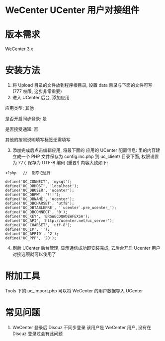  WeCenter UCenter 用户对接组件
 ===========
 
 版本需求
 ===========
 WeCenter 3.x

 安装方法
 =========== 
 1. 将 Upload 目录的文件放到程序根目录, 设置 data 目录与下面的文件可写 (777 权限, 这步非常重要)
 2. 进入 UCenter 后台, 添加应用

 应用类型: 其他
 
 是否开启同步登录: 是
 
 是否接受通知: 否

 其他的按照说明填写标签无需填写

 3. 添加完成后点击编辑应用, 将最下面的 应用的 UCenter 配置信息: 里的内容建立成一个 PHP 文件保存为 config.inc.php 到 uc_client/ 目录下面, 权限设置为 777, 保存为 UTF-8 编码 (重要!) 内容大致如下:
 
```
<?php	// 	别忘记这行

define('UC_CONNECT', 'mysql');	
define('UC_DBHOST', 'localhost');
define('UC_DBUSER', 'ucenter');
define('UC_DBPW', '!!!');
define('UC_DBNAME', 'ucenter');
define('UC_DBCHARSET', 'utf8');
define('UC_DBTABLEPRE', '`ucenter`.pre_ucenter_');
define('UC_DBCONNECT', '0');
define('UC_KEY', 'ERGWECDQWDEWFEXSA');
define('UC_API', 'http://ucenter.net/uc_server');
define('UC_CHARSET', 'utf-8');
define('UC_IP', '');
define('UC_APPID', '2');
define('UC_PPP', '20');
```

 4. 刷新 UCenter 后台管理, 显示通信成功即安装完成, 去后台开启 Ucenter 用户对接选项就可以使用了
 
 附加工具
 ===========
 
 Tools 下的 uc_import.php 可以将 WeCenter 的用户数据导入 UCenter
 
 常见问题
 ===========
 
 1. WeCenter 登录后 Discuz 不同步登录
 	该用户是 WeCenter 用户, 没有在 Discuz 登录过会有此问题

